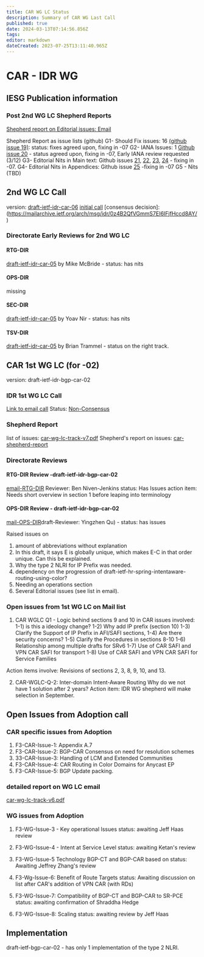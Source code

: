 ```yaml
---
title: CAR WG LC Status 
description: Summary of CAR WG Last Call 
published: true
date: 2024-03-13T07:14:56.856Z
tags: 
editor: markdown
dateCreated: 2023-07-25T13:11:40.965Z
---
```


# CAR - IDR WG 
## IESG Publication information 


### Post 2nd WG LC Shepherd Reports
[Shepherd report on Editorial issues: Email](https://mailarchive.ietf.org/arch/msg/idr/de9x2kpB8bI-kojYlYOozKNArsk/)


Shepherd Report as issue lists (github)
G1- Should Fix issues: 16 [(github issue 19)](https://github.com/ietf-wg-idr/draft-ietf-idr-bgp-car/issues/19): status: fixes agreed upon, fixing in -07 
G2- IANA Issues: 1 [Github issue 20](https://github.com/ietf-wg-idr/draft-ietf-idr-bgp-car/issues/20) - status agreed upon, fixing in -07,  Early IANA review requested (3/12)
G3- Editorial Nits in Main text: Github issues [21](https://github.com/ietf-wg-idr/draft-ietf-idr-bgp-car/issues/21), [22](https://github.com/ietf-wg-idr/draft-ietf-idr-bgp-car/issues/22), 
[23](https://github.com/ietf-wg-idr/draft-ietf-idr-bgp-car/issues/23), [24](https://github.com/ietf-wg-idr/draft-ietf-idr-bgp-car/issues/24) - fixing in -07. 
G4- Editorial Nits in Appendices: Github issue [25](https://github.com/ietf-wg-idr/draft-ietf-idr-bgp-car/issues/25) -fixing in -07 
G5 - Nits (TBD) 


## 2nd WG LC Call 
version: [draft-ietf-idr-car-06](https://datatracker.ietf.org/doc/draft-ietf-idr-bgp-car/)
[initial call](https://mailarchive.ietf.org/arch/msg/idr/vnaLLq3MUuiONqfjFkpIPl9Q-Zs/)
[consensus decision]:(https://mailarchive.ietf.org/arch/msg/idr/0z4B2QfVGmmS7EI6IFjfHccd8AY/)

### Directorate Early Reviews for 2nd WG LC 
#### RTG-DIR
[draft-ietf-idr-car-05](https://datatracker.ietf.org/doc/review-ietf-idr-bgp-car-05-rtgdir-early-mcbride-2024-01-04/) by Mike McBride - status: has nits 

#### OPS-DIR 
missing

#### SEC-DIR 
[draft-ietf-idr-car-05](https://datatracker.ietf.org/doc/review-ietf-idr-bgp-car-05-secdir-early-nir-2023-12-19/) by Yoav Nir - status: has nits 
#### TSV-DIR 
[draft-ietf-idr-car-05](https://datatracker.ietf.org/doc/review-ietf-idr-bgp-car-05-tsvart-early-trammell-2024-01-16/) by Brian Trammel - status on the right track. 

## CAR 1st WG LC (for -02) 
version: draft-ietf-idr-bgp-car-02 
### IDR 1st WG LC Call 
[Link to email call](https://mailarchive.ietf.org/arch/msg/idr/_6wv8MYHgMESkH3ZjVlzn14KYy8/)
Status: [Non-Consensus](https://mailarchive.ietf.org/arch/msg/idr/2mPRIH98LYjrnZ1t4USVij_qzKs/)

### Shepherd Report 
list of issues:  [car-wg-lc-track-v7.pdf](/idr/car-wg-lc-track-v7.pdf)
Shepherd's report on issues:  [car-shepherd-report](/idr/idr-shepherd-car-wglc-q1-issues-v3.pdf)

### Directorate Reviews 
#### RTG-DIR Review -draft-ietf-idr-bgp-car-02 
[email-RTG-DIR](https://mailarchive.ietf.org/arch/msg/idr/0X_q_e09ejtb0NZQ25smUrklwmQ/)
Reviewer: Ben Niven-Jenkins status: Has Issues
action item: Needs short overview in section 1 before leaping into terminology

#### OPS-DIR Review - draft-ietf-idr-bgp-car-02 
[mail-OPS-DIR](https://mailarchive.ietf.org/arch/msg/idr/4SgOciKKtA9nap1M-f6eHRKNtWc/)draft-Reviewer: Yingzhen Qu) - status: has issues 

Raised issues on 
1) amount of abbreviations without explanation 
2) In this draft, it says E is globally unique, which makes E-C in that order unique.  Can this be explained. 
3) Why the type 2 NLRI for IP Prefix was needed. 
4) dependency on the progression of draft-ietf-hr-spring-intentaware-routing-using-color? 
5) Needing an operations section      
6) Several Editorial issues (see list in email). 

### Open issues from 1st WG LC on Mail list 
1. CAR WGLC Q1 - Logic behind sections 9 and 10 in CAR 
  issues involved: 
    1-1) is this a ideology change? 
    1-2) Why add IP prefix (section 10) 
    1-3) Clarify the Support of IP Prefix in AFI/SAFI sections, 
    1-4) Are there security concerns?
    1-5) Clarify the Procedures in sections 8-10
    1-6) Relationship among multiple drafts for SRv6 
    1-7) Use of CAR SAFI and VPN CAR SAFI for transport
    1-8) Use of CAR SAFI and VPN CAR SAFI for Service Families 

Action items involve: Revisions of sections 2, 3, 8, 9, 10, and 13. 

 2. CAR-WGLC-Q-2: Inter-domain Intent-Aware Routing 
  Why do we not have 1 solution after 2 years? 
  Action item: IDR WG shepherd will make selection in September. 
 
 ## Open Issues from Adoption call  
 ### CAR specific issues from Adoption  
 1. F3-CAR-Issue-1: Appendix A.7 
 2. F3-CAR-Issue-2: BGP-CAR Consensus on need for resolution schemes
 3. 33-CAR-Issue-3: Handling of LCM and Extended Communities
 4. F3-CAR-Issue-4: CAR Routing in Color Domains for Anycast EP
 5. F3-CAR-Issue-5: BGP Update packing. 

### detailed report on WG LC email
[car-wg-lc-track-v6.pdf](/idr/idr/car-wg-lc-track-v6.pdf)


### WG issues from Adoption 
1. F3-WG-Issue-3 - Key operational Issues
status: awaiting Jeff Haas review

2. F3-WG-Issue-4 - Intent at Service Level 
status: awaiting Ketan's review

3. F3-WG-Issue-5 Technology BGP-CT and BGP-CAR based on 
status: Awaiting Jeffrey Zhang's review 

4. F3-Wg-Issue-6: Benefit of Route Targets
status: Awaiting discussion on list after CAR's 
addition of VPN CAR (with RDs)

5. F3-WG-Issue-7: Compatibility of BGP-CT and BGP-CAR to SR-PCE
status: awaiting confirmation of Shraddha Hedge 

6. F3-WG-Issue-8: Scaling 
status: awaiting review by Jeff Haas 

## Implementation

draft-ietf-bgp-car-02 - has only 1 implementation of the type 2 NLRI.  


